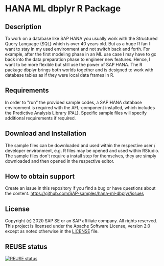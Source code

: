 # HANA ML dbplyr R Package

## Description
To work on a database like SAP HANA you usually work with the Structured Query Language (SQL) which is over 40 years old. But as a huge R fan I want to stay in my used environment and not switch back and forth. For example, after the first modeling phase in an ML use case I may have to go back into the data preparation phase to engineer new features. Hence, I want to be more flexible but still use the power of SAP HANA. The R package dbplyr brings both worlds together and is designed to work with database tables as if they were local data frames in R.

## Requirements
In order to "run" the provided sample codes, a SAP HANA database environment is required with the AFL-component installed, which includes the Predictive Analysis Library (PAL). Specific sample files will specify additional requirements if required.

## Download and Installation
The sample files can be downloaded and used within the respective user / developer environment, e.g. R files may be opened and used within RStudio. The sample files don't require a install step for themselves, they are simply downloaded and then opened in the respective editor.

## How to obtain support

Create an issue in this repository if you find a bug or have questions about the content. 
https://github.com/SAP-samples/hana-ml-dbplyr/issues

## License
Copyright (c) 2020 SAP SE or an SAP affiliate company. All rights reserved. This project is licensed under the Apache Software License, version 2.0 except as noted otherwise in the [LICENSE](LICENSES/Apache-2.0.txt) file. 

## REUSE status
[![REUSE status](https://api.reuse.software/badge/github.com/SAP-samples/hana-ml-dbplyr)](https://api.reuse.software/info/github.com/SAP-samples/hana-ml-dbplyr)

